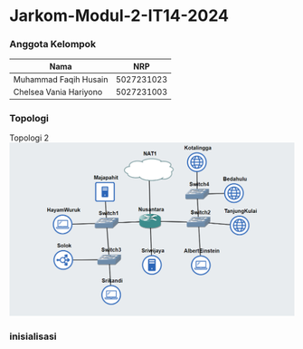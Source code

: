 # Jarkom-Modul-2-IT14-2024

### Anggota Kelompok
| Nama | NRP | 
|---|---|
| Muhammad Faqih Husain | 5027231023 | 
| Chelsea Vania Hariyono | 5027231003 | 

### Topologi
Topologi 2
![image](https://raw.githubusercontent.com/fqhhusain/Jarkom-Modul-2-IT14-2024/refs/heads/main/Topologi.png)

### inisialisasi
